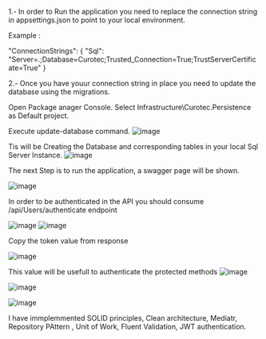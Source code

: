 1.- In order to Run the application you need to replace the connection string in appsettings.json to point  to your local environment.

Example : 

 "ConnectionStrings": {
   "Sql": "Server=.;Database=Curotec;Trusted_Connection=True;TrustServerCertificate=True"
 }

2.- Once you have youur connection string in place you need to update the database using the migrations.

Open Package anager Console.
Select Infrastructure\Curotec.Persistence as Default  project.

Execute update-database command.
![image](https://github.com/user-attachments/assets/0f1853e6-4ae5-4c13-a46b-071f3132f9a4)

Tis will be Creating the Database and corresponding  tables in your local Sql  Server Instance.
![image](https://github.com/user-attachments/assets/7dde0ad9-9160-4a25-826d-5851710ea75f)

The next Step is to run the application, a swagger page will be shown.

![image](https://github.com/user-attachments/assets/73526656-5790-4e8d-8aeb-7a371aa5bf1f)

In order to be authenticated in the API you should consume  /api/Users/authenticate endpoint 

![image](https://github.com/user-attachments/assets/76146145-b763-4d60-82fb-60e46a1ee877)
![image](https://github.com/user-attachments/assets/be73b882-e580-4501-ab6d-caca6bdcf0ca)

Copy the token value from response

![image](https://github.com/user-attachments/assets/15d5916c-12ef-4bea-9ae0-c8ef16de1ca1)

This value  will be usefull to authenticate the protected methods
![image](https://github.com/user-attachments/assets/fe9686c8-0e00-4b10-8725-e8c02ded5e7e)


![image](https://github.com/user-attachments/assets/6e82c259-a37b-4150-9990-8412bd350f30)

![image](https://github.com/user-attachments/assets/de72dcf4-5a9a-4d70-a2c6-e2bb8aa622f0)

I have immplemmented SOLID principles, Clean architecture, Mediatr, Repository PAttern , Unit of Work, Fluent Validation, JWT authentication.















